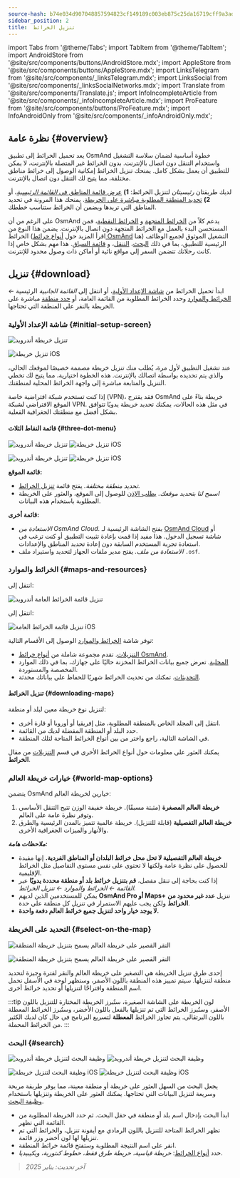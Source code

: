 ```yaml
---
source-hash: b74e034d907048857594823cf149189c003eb875c25da16719cff9a3addc6202
sidebar_position: 2
title:  تنزيل الخرائط
---
```

import Tabs from '@theme/Tabs';
import TabItem from '@theme/TabItem';
import AndroidStore from '@site/src/components/buttons/AndroidStore.mdx';
import AppleStore from '@site/src/components/buttons/AppleStore.mdx';
import LinksTelegram from '@site/src/components/_linksTelegram.mdx';
import LinksSocial from '@site/src/components/_linksSocialNetworks.mdx';
import Translate from '@site/src/components/Translate.js';
import InfoIncompleteArticle from '@site/src/components/_infoIncompleteArticle.mdx';
import ProFeature from '@site/src/components/buttons/ProFeature.mdx';
import InfoAndroidOnly from '@site/src/components/_infoAndroidOnly.mdx';




## نظرة عامة {#overview}

يعد تحميل الخرائط إلى تطبيق OsmAnd خطوة أساسية لضمان سلاسة التشغيل واستخدام التنقل دون اتصال بالإنترنت. بدون الخرائط غير المتصلة بالإنترنت، لا يمكن للتطبيق أن يعمل بشكل كامل. يمنحك تنزيل الخرائط إمكانية الوصول إلى خرائط مناطق مختلفة، مما يتيح لك التنقل دون اتصال بالإنترنت.

لديك طريقتان *رئيسيتان* لتنزيل الخرائط: **1)** [عرض قائمة المناطق في *القائمة الرئيسية*](#maps-and-resources)، أو **2)** [تحديد المنطقة المطلوبة مباشرة على الخريطة](#select-on-the-map). يمنحك هذا المرونة في تحديد المناطق التي تريدها ويضمن أن الخرائط ستناسب خططك.

على الرغم من أن OsmAnd يدعم كلاً من [الخرائط المتجهة](../map/vector-maps.md) و [الخرائط النقطية](../map/raster-maps.md)، فمن المستحسن البدء بالعمل مع الخرائط المتجهة دون اتصال بالإنترنت. يضمن هذا النوع من الخرائط (اقرأ المزيد حول [أنواع خرائط OsmAnd](../personal/maps-resources.md#map-types) هنا) التشغيل الموثوق لجميع الوظائف الرئيسية للتطبيق، بما في ذلك [البحث](../search/index.md)، [التنقل](../navigation/index.md)، و [قائمة السياق](../map/map-context-menu.md). هذا مهم بشكل خاص إذا كانت رحلاتك تتضمن السفر إلى مواقع نائية أو أماكن ذات وصول محدود للإنترنت.


## تنزيل {#download}

ابدأ تحميل الخرائط من [شاشة الإعداد الأولية](#initial-setup-screen)، أو انتقل إلى *القائمة الجانبية* الرئيسية *←* [الخرائط والموارد](#maps-and-resources) وحدد الخرائط المطلوبة من القائمة العامة، أو [حدد منطقة](#select-on-the-map) مباشرة على الخريطة بالنقر على المنطقة التي تحتاجها.


### شاشة الإعداد الأولية {#initial-setup-screen}

<Tabs groupId="operating-systems" queryString="current-os">

<TabItem value="android" label="أندرويد">

![تنزيل خريطة أندرويد](@site/static/img/steps/start_screen_first_screen_andr.png)

</TabItem>

<TabItem value="ios" label="iOS">

![تنزيل خريطة iOS](@site/static/img/steps/start_screen_first_screen_ios.png)

</TabItem>

</Tabs>

عند تشغيل التطبيق لأول مرة، يُطلب منك تنزيل خريطة مصممة خصيصًا لموقعك الحالي، والذي يتم تحديده بواسطة اتصالك بالإنترنت. هذه الخطوة اختيارية، مما يتيح لك تخطي التنزيل والمتابعة مباشرة إلى واجهة الخرائط المحلية لمنطقتك.

إذا كنت تستخدم شبكة افتراضية خاصة (VPN)، فقد يقترح OsmAnd خريطة بناءً على الموقع الافتراضي لشبكة VPN. في مثل هذه الحالات، يمكنك تحديد خريطة يدويًا تتوافق بشكل أفضل مع منطقتك الجغرافية الفعلية.


#### قائمة النقاط الثلاث {#three-dot-menu}

<Tabs groupId="operating-systems" queryString="current-os">

<TabItem value="android" label="أندرويد">

![تنزيل خريطة أندرويد](@site/static/img/steps/start_screen_first_screen_location_andr.png) ![تنزيل خريطة iOS](@site/static/img/steps/start_screen_first_screen_other_andr.png)

</TabItem>

<TabItem value="ios" label="iOS">

![تنزيل خريطة أندرويد](@site/static/img/steps/start_screen_first_screen_location_ios.png) ![تنزيل خريطة iOS](@site/static/img/steps/start_screen_first_screen_other_ios.png)

</TabItem>

</Tabs>

**قائمة الموقع:**

- *تحديد منطقة مختلفة.* يفتح قائمة [تنزيل الخرائط](#maps-and-resources).
- *اسمح لنا بتحديد موقعك.* [يطلب الإذن](../start-with/first-steps.md#permission-to-access-the-location) للوصول إلى الموقع، والعثور على الخريطة المطلوبة باستخدام هذه البيانات.

**قائمة أخرى:**

- *الاستعادة من OsmAnd Cloud.* يفتح الشاشة الرئيسية لـ [OsmAnd Cloud](../personal/osmand-cloud.md) أو شاشة تسجيل الدخول. هذا مفيد إذا قمت بإعادة تثبيت التطبيق أو كنت ترغب في استعادة تجربة المستخدم السابقة دون إعادة تحديد المناطق والإعدادات.
- *الاستعادة من ملف.* يفتح مدير ملفات الجهاز لتحديد واستيراد ملف `.osf`.


### الخرائط والموارد {#maps-and-resources}

<Tabs groupId="operating-systems" queryString="current-os">

<TabItem value="android" label="أندرويد">

انتقل إلى: *<Translate android="true" ids="shared_string_menu,maps_and_resources,downloads"/>*

![تنزيل قائمة الخرائط العامة أندرويد](@site/static/img/personal/maps/download_menu_andr.png)

</TabItem>

<TabItem value="ios" label="iOS">

انتقل إلى: *<Translate ios="true" ids="shared_string_menu,res_mapsres"/>*

![تنزيل قائمة الخرائط العامة iOS](@site/static/img/personal/maps/download_menu_ios.png)

</TabItem>

</Tabs>

توفر شاشة [الخرائط والموارد](../personal/maps-resources.md) الوصول إلى الأقسام التالية:

- [التنزيلات](../personal/maps-resources.md#downloads). تقدم مجموعة شاملة من [أنواع خرائط OsmAnd](../personal/maps-resources.md#map-types).
- [المحلية](../personal/maps-resources.md#local). تعرض جميع بيانات الخرائط المخزنة حاليًا على جهازك، بما في ذلك الموارد المخصصة والمستوردة.
- [التحديثات](../personal/maps-resources.md#updates). تمكنك من تحديث الخرائط شهريًا للحفاظ على بياناتك محدثة.

#### تنزيل الخرائط {#downloading-maps}

لتنزيل نوع خريطة معين لبلد أو منطقة:

- انتقل إلى المجلد الخاص بالمنطقة المطلوبة، مثل إفريقيا أو أوروبا أو قارة أخرى.
- حدد البلد أو المنطقة المفضلة لديك من القائمة.
- في الشاشة التالية، راجع واختر من بين أنواع الخرائط المتاحة لتلك المنطقة.

يمكنك العثور على معلومات حول أنواع الخرائط الأخرى في قسم [التنزيلات](../personal/maps-resources.md#downloads) من مقال **الخرائط**.

### خيارات خريطة العالم {#world-map-options}

يتضمن OsmAnd خيارين لخريطة العالم:

1. **خريطة العالم المصغرة** (مثبتة مسبقًا). خريطة خفيفة الوزن تتيح التنقل الأساسي وتوفر نظرة عامة على العالم.
2. **خريطة العالم التفصيلية** (قابلة للتنزيل). خريطة عالمية تتميز بالمدن الرئيسية والطرق والأنهار والميزات الجغرافية الأخرى.

***ملاحظات هامة:***

- **خريطة العالم التفصيلية لا تحل محل خرائط البلدان أو المناطق الفردية.** إنها مفيدة للحصول على نظرة عامة ولكنها لا تحتوي على نفس مستوى التفاصيل مثل الخرائط الإقليمية.
- إذا كنت بحاجة إلى تنقل مفصل، **قم بتنزيل خرائط بلد أو منطقة محددة يدويًا** عبر *القائمة ← الخرائط والموارد ← تنزيل الخرائط.*
- يمكن للمستخدمين الذين لديهم **OsmAnd Pro أو Maps+** تنزيل **عدد غير محدود من الخرائط** ولكن يجب عليهم الاستمرار في تنزيل كل منطقة على حدة.
- **لا يوجد خيار واحد لتنزيل جميع خرائط العالم دفعة واحدة.**


### التحديد على الخريطة {#select-on-the-map}

<Tabs groupId="operating-systems" queryString="current-os">

<TabItem value="android" label="أندرويد">

![النقر القصير على خريطة العالم يسمح بتنزيل خريطة المنطقة](@site/static/img/map/download_region_map_via_worldmap.png)

</TabItem>

<TabItem value="ios" label="iOS">

![النقر القصير على خريطة العالم يسمح بتنزيل خريطة المنطقة](@site/static/img/settings/download_region_map_via_worldmap_ios.png)

</TabItem>

</Tabs>

إحدى طرق تنزيل الخريطة هي التصغير على خريطة العالم والنقر لفترة وجيزة لتحديد منطقة لتنزيلها. سيتم تمييز هذه المنطقة باللون الأصفر، وستظهر لوحة في الأسفل تحمل اسم المنطقة واقتراحًا لتنزيلها أو تحديد خرائط أخرى.

:::tip لون الخريطة
على الشاشة الصغيرة، ستُبرز الخريطة المختارة للتنزيل باللون الأصفر، وستُبرز الخرائط التي تم تنزيلها بالفعل باللون الأخضر، وستُبرز الخرائط المعطلة باللون البرتقالي. يتم تجاوز الخرائط **المعطلة** لتسريع البرنامج في حال كان لديك الكثير من الخرائط المحملة.
:::

### البحث {#search}

<Tabs groupId="operating-systems" queryString="current-os">

<TabItem value="android" label="أندرويد">

![وظيفة البحث لتنزيل خريطة أندرويد](@site/static/img/settings/search_download_map_3_andr.png) ![وظيفة البحث لتنزيل خريطة أندرويد](@site/static/img/settings/search_download_map_4_andr.png)

</TabItem>

<TabItem value="ios" label="iOS">

![وظيفة البحث لتنزيل خريطة iOS](@site/static/img/settings/search_download_map_1_ios.png) ![وظيفة البحث لتنزيل خريطة iOS](@site/static/img/settings/search_download_map_2_ios.png)

</TabItem>

</Tabs>

يجعل البحث من السهل العثور على خريطة أو منطقة معينة، مما يوفر طريقة مريحة وسريعة لتنزيل البيانات التي تحتاجها. يمكنك العثور على الخريطة وتنزيلها باستخدام [وظيفة البحث](../search/index.md).

- ابدأ البحث بإدخال اسم بلد أو منطقة في حقل البحث. ثم حدد الخريطة المطلوبة من القائمة التي تظهر.
- تظهر الخرائط المتاحة للتنزيل باللون الرمادي مع أيقونة تنزيل، والخرائط التي تم تنزيلها لها لون أخضر وزر قائمة.
- انقر على اسم النتيجة المطلوبة وستفتح قائمة خرائط المنطقة.
- حدد [أنواع الخرائط](../personal/maps-resources.md#map-types): *خريطة قياسية، خريطة طرق فقط، خطوط كنتورية، ويكيبيديا*.

> *آخر تحديث: يناير 2025*